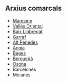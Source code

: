 ## Arxius comarcals
* [Maresme](https://xac.gencat.cat/ca/llista_arxius_comarcals/maresme/)
* [Vallès Oriental](https://xac.gencat.cat/ca/llista_arxius_comarcals/valles_or/)
* [Baix Llobregat](https://xac.gencat.cat/ca/llista_arxius_comarcals/baix_llobregat/)
* [Garraf](https://xac.gencat.cat/ca/llista_arxius_comarcals/garraf/)
* [Alt Penedès](https://xac.gencat.cat/ca/llista_arxius_comarcals/alt_penedes/)
* [Anoia](https://xac.gencat.cat/ca/llista_arxius_comarcals/anoia/)
* [Bages](https://xac.gencat.cat/ca/llista_arxius_comarcals/bages/)
* [Berguedà](https://xac.gencat.cat/ca/llista_arxius_comarcals/bergueda/)
* [Osona](https://xac.gencat.cat/ca/llista_arxius_comarcals/osona/)
* Barcelonés
* Moianes
